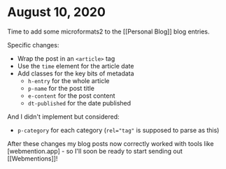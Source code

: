 # August 10, 2020

Time to add some microformats2 to the [[Personal Blog]] blog entries.

Specific changes:
- Wrap the post in an `<article>` tag
- Use the `time` element for the article date
- Add classes for the key bits of metadata
  - `h-entry` for the whole article
  - `p-name` for the post title
  - `e-content` for the post content
  - `dt-published` for the date published

And I didn't implement but considered:
  - `p-category` for each category (`rel="tag"` is supposed to parse as this)

After these changes my blog posts now correctly worked with tools like [webmention.app] - so I'll soon be ready to start sending out [[Webmentions]]!
